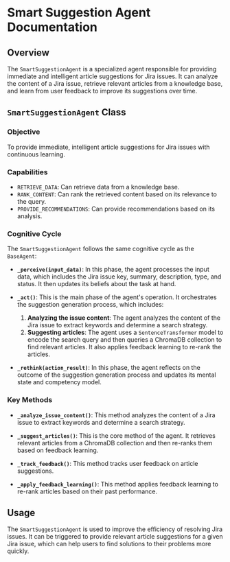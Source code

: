 # Smart Suggestion Agent Documentation

## Overview

The `SmartSuggestionAgent` is a specialized agent responsible for providing immediate and intelligent article suggestions for Jira issues. It can analyze the content of a Jira issue, retrieve relevant articles from a knowledge base, and learn from user feedback to improve its suggestions over time.

## `SmartSuggestionAgent` Class

### Objective

To provide immediate, intelligent article suggestions for Jira issues with continuous learning.

### Capabilities

- `RETRIEVE_DATA`: Can retrieve data from a knowledge base.
- `RANK_CONTENT`: Can rank the retrieved content based on its relevance to the query.
- `PROVIDE_RECOMMENDATIONS`: Can provide recommendations based on its analysis.

### Cognitive Cycle

The `SmartSuggestionAgent` follows the same cognitive cycle as the `BaseAgent`:

- **`_perceive(input_data)`**: In this phase, the agent processes the input data, which includes the Jira issue key, summary, description, type, and status. It then updates its beliefs about the task at hand.

- **`_act()`**: This is the main phase of the agent's operation. It orchestrates the suggestion generation process, which includes:
    1. **Analyzing the issue content**: The agent analyzes the content of the Jira issue to extract keywords and determine a search strategy.
    2. **Suggesting articles**: The agent uses a `SentenceTransformer` model to encode the search query and then queries a ChromaDB collection to find relevant articles. It also applies feedback learning to re-rank the articles.

- **`_rethink(action_result)`**: In this phase, the agent reflects on the outcome of the suggestion generation process and updates its mental state and competency model.

### Key Methods

- **`_analyze_issue_content()`**: This method analyzes the content of a Jira issue to extract keywords and determine a search strategy.

- **`_suggest_articles()`**: This is the core method of the agent. It retrieves relevant articles from a ChromaDB collection and then re-ranks them based on feedback learning.

- **`_track_feedback()`**: This method tracks user feedback on article suggestions.

- **`_apply_feedback_learning()`**: This method applies feedback learning to re-rank articles based on their past performance.

## Usage

The `SmartSuggestionAgent` is used to improve the efficiency of resolving Jira issues. It can be triggered to provide relevant article suggestions for a given Jira issue, which can help users to find solutions to their problems more quickly.
